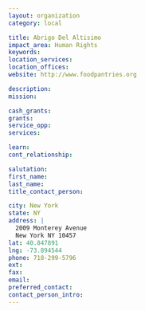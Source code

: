 ```yaml
---
layout: organization
category: local

title: Abrigo Del Altisimo
impact_area: Human Rights
keywords: 
location_services: 
location_offices: 
website: http://www.foodpantries.org

description: 
mission: 

cash_grants: 
grants: 
service_opp: 
services: 

learn: 
cont_relationship: 

salutation: 
first_name: 
last_name: 
title_contact_person: 

city: New York
state: NY
address: |
  2009 Monterey Avenue  
  New York NY 10457
lat: 40.847891
lng: -73.894544
phone: 718-299-5796
ext: 
fax: 
email: 
preferred_contact: 
contact_person_intro: 
---
```

